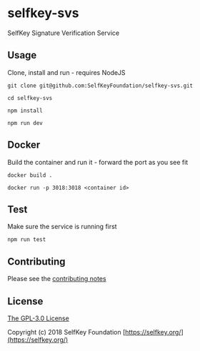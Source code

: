 # selfkey-svs

SelfKey Signature Verification Service

## Usage

Clone, install and run - requires NodeJS

`git clone git@github.com:SelfKeyFoundation/selfkey-svs.git`

`cd selfkey-svs`

`npm install`

`npm run dev`

## Docker

Build the container and run it - forward the port as you see fit

`docker build .`

`docker run -p 3018:3018 <container id>`

## Test

Make sure the service is running first

`npm run test`

## Contributing

Please see the [contributing notes](CONTRIBUTING.md)

## License

[The GPL-3.0 License](http://opensource.org/licenses/GPL-3.0)

Copyright (c) 2018 SelfKey Foundation [https://selfkey.org/](https://selfkey.org/)
